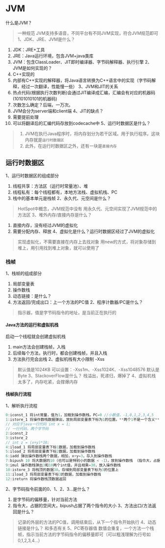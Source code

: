 # JVM
什么是JVM？
> 一种规范
> JVM支持多语音，不同平台有不同JVM实现，符合JVM规范即可
1、JDK、JRE、JVM是什么？
1. JDK：JRE+工具
2. JRE：Java运行环境，包含JVM+java类库
3. JVM：包含ClassLoader、JIT即时编译器、字节码解释器、执行引擎
2、JVM是如何实现的？
1. C++实现的
2. 内部有C++实现的解释器，将Java语言转换为C++语言中的实现（字节码解释，经过一次翻译，性能慢一些）
3、JVM和JIT的关系
1. 热点代码(根据执行次数判断)会通过JIT编译成汇编，汇编会有对应的机器码(10101010101的机器码)
2. 次数怎么确定？后端，一万次。
3. JVM会分为server端和client端
4、JIT的缺点？
1. 需要提前处理
2. 可以将翻译后的汇编代码存放到codecache中
5、运行时数据区是什么？
> 1. JVM在执行Java程序时，将内存划分为若干区域。用于执行程序。这块内存就是`运行时数据区`
> 2. 此外，在运行时数据区之外，还有一块是`直接内存`

## 运行时数据区
1、运行时数据区的组成部分
1. 线程共享：方法区（运行时常量池）、堆
2. 线程私有：每个线程都有，本地方法栈、虚拟机栈、PC
3. 栈中的基本单元是栈帧
2、永久代、元空间是什么？
> HotSpot中概念，JVM规范中没有
> 用永久代、元空间实现了JVM规范中的方法区
3、堆外内存/直接内存是什么？
1. 直接内存，没有经过JVM的虚拟化
2. 需要分配内存、释放
4、虚拟化是什么？运行时数据区经过了JVM的虚拟化
> 实现虚拟化，不需要直接在内存上去找对象
> 用new的方式，将对象存储到堆上，用引用找到堆上对象，就可以使用了

### 栈帧
1、栈帧的组成部分
1. 局部变量表
2. 操作数栈
3. 动态链接：是什么？
4. 方法返回/完成出口：上一个方法的PC值
2、程序计数器/PC是什么？
> 指示器，值是字节码指令的地址，是当前正在执行的
#### Java方法的运行和虚拟机栈
启动一个线程就会创建虚拟机栈
1. main方法会创建栈帧，入栈
2. 后续每个方法，执行时，都会创建栈帧，并且入栈
3. 方法执行完会出栈
2、虚拟机栈有大小限制 -Xss
> 默认值是1024KB
> 可以设置：-Xss1m、-Xss1024K、-Xss1048576 默认是Byte
3、StackoverFlow是什么？
> 栈溢出，死递归，爆掉了
4、虚拟机栈太多了，内存吃紧，会撑爆内存

#### 栈帧执行流程
1、解析执行流程
```c
0:iconst_1 将int常量，值为1，加载到操作数栈。PC=0 //小数值，-1,0,1,2,3,4,5
1:istore_1 将操作数栈数据弹出，放到局部变量表下标为1的位置。**两个1不是一个含义**
// 对应于java一行代码 int x = 1;
// 一行代码，两个字节码
2:iconst_2
3:istore_2
// int z = (x+y)*10;
4:iload_1 将局部变量表下标1数据，加载到操作数栈
5:iload_2 将局部变量表下标2数据，加载到操作数栈
6:iadd 弹出操作数栈两个数据，相加，x+y=3，存入到操作数栈
7:bipush 10 将大数据的10（也可以是特别小的数据 < -1），放到操作数栈 （指令大，占据了两行）因此占据了7和8两个指令
9:imul 操作数栈弹出3和10两个int值，并且相乘=30，放入操作数栈
10:istore_3 将栈顶的数据30，存储到局部变量表下标为3的位置上
11:iload_3 将局部变量表下标3的数据，加载到操作数栈
12:ireturn 将操作数栈顶数据返回
``` 
2、字节码指令前面的0、1、2、3...是什么？
1. 是字节码的偏移量，针对当前方法
2. 指令大，占据的空间大，bipush占据了两个指令的大小
3、方法出口/方法返回是什么？
> 记录的外层的方法的PC值，调用结束后，从下一个指令开始执行
4、动态链接是什么？
> 和多态有关
5、PC寄存器值
> 数值会重复，一个方法一个栈帧，指示当前方法的字节码指令的偏移量即可（可以粗浅理解为行号如0,1,2,3,4...）
> 


